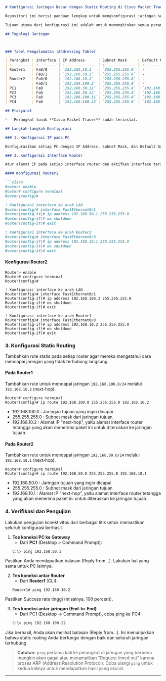 
```markdown
# Konfigurasi Jaringan Dasar dengan Static Routing di Cisco Packet Tracer

Repositori ini berisi panduan lengkap untuk mengkonfigurasi jaringan sederhana menggunakan Cisco Packet Tracer. Topologi ini terdiri dari dua jaringan lokal (LAN) yang dihubungkan oleh dua router menggunakan metode **Static Routing**.

Tujuan utama dari konfigurasi ini adalah untuk memungkinkan semua perangkat, terutama PC dari jaringan yang berbeda, agar dapat saling berkomunikasi.

## Topologi Jaringan



### Tabel Pengalamatan (Addressing Table)

| Perangkat | Interface | IP Address      | Subnet Mask     | Default Gateway |
| :-------- | :-------- | :-------------- | :-------------- | :-------------- |
| Router1   | Fa0/0     | `192.168.10.1`  | `255.255.255.0` | -               |
|           | Fa0/1     | `192.168.50.1`  | `255.255.255.0` | -               |
| Router2   | Fa0/0     | `192.168.10.2`  | `255.255.255.0` | -               |
|           | Fa0/1     | `192.168.100.2` | `255.255.255.0` | -               |
| PC1       | Fa0       | `192.168.50.11` | `255.255.255.0` | `192.168.50.1`  |
| PC2       | Fa0       | `192.168.50.22` | `255.255.255.0` | `192.168.50.1`  |
| PC3       | Fa0       | `192.168.100.11`| `255.255.255.0` | `192.168.100.2` |
| PC4       | Fa0       | `192.168.100.22`| `255.255.255.0` | `192.168.100.2` |

## Prasyarat

*   Perangkat lunak **Cisco Packet Tracer** sudah terinstal.

## Langkah-langkah Konfigurasi

### 1. Konfigurasi IP pada PC

Konfigurasikan setiap PC dengan IP Address, Subnet Mask, dan Default Gateway sesuai dengan tabel pengalamatan di atas. Default Gateway adalah alamat IP dari interface router yang terhubung ke jaringan lokal PC tersebut.

### 2. Konfigurasi Interface Router

Atur alamat IP pada setiap interface router dan aktifkan interface tersebut.

#### Konfigurasi Router1

```cisco
Router> enable
Router# configure terminal
Router(config)#

! Konfigurasi interface ke arah LAN
Router(config)# interface FastEthernet0/1
Router(config-if)# ip address 192.168.50.1 255.255.255.0
Router(config-if)# no shutdown
Router(config-if)# exit

! Konfigurasi interface ke arah Router2
Router(config)# interface FastEthernet0/0
Router(config-if)# ip address 192.168.10.1 255.255.255.0
Router(config-if)# no shutdown
Router(config-if)# exit

```

#### Konfigurasi Router2

```cisco
Router> enable
Router# configure terminal
Router(config)#

! Konfigurasi interface ke arah LAN
Router(config)# interface FastEthernet0/1
Router(config-if)# ip address 192.168.100.2 255.255.255.0
Router(config-if)# no shutdown
Router(config-if)# exit

! Konfigurasi interface ke arah Router1
Router(config)# interface FastEthernet0/0
Router(config-if)# ip address 192.168.10.2 255.255.255.0
Router(config-if)# no shutdown
Router(config-if)# exit

```

### 3. Konfigurasi Static Routing

Tambahkan rute statis pada setiap router agar mereka mengetahui cara mencapai jaringan yang tidak terhubung langsung.

#### Pada Router1
Tambahkan rute untuk mencapai jaringan `192.168.100.0/24` melalui `192.168.10.2` (next-hop).

```cisco
Router# configure terminal
Router(config)# ip route 192.168.100.0 255.255.255.0 192.168.10.2
```
- 192.168.100.0 : Jaringan tujuan yang ingin dicapai.
- 255.255.255.0 : Subnet mask dari jaringan tujuan.
- 192.168.10.2 : Alamat IP "next-hop", yaitu alamat interface router tetangga yang akan menerima paket ini untuk diteruskan ke jaringan tujuan.

#### Pada Router2
Tambahkan rute untuk mencapai jaringan `192.168.50.0/24` melalui `192.168.10.1` (next-hop).

```cisco
Router# configure terminal
Router(config)# ip route 192.168.50.0 255.255.255.0 192.168.10.1
```
- 192.168.50.0 : Jaringan tujuan yang ingin dicapai.
- 255.255.255.0 : Subnet mask dari jaringan tujuan.
- 192.168.10.1 : Alamat IP "next-hop", yaitu alamat interface router tetangga yang akan menerima paket ini untuk diteruskan ke jaringan tujuan.

### 4. Verifikasi dan Pengujian

Lakukan pengujian konektivitas dari berbagai titik untuk memastikan seluruh konfigurasi berhasil.

1.  **Tes koneksi PC ke Gateway**
    *   Dari **PC1** (Desktop > Command Prompt):
    ```bash
    C:\> ping 192.168.50.1
    ```
Pastikan Anda mendapatkan balasan (Reply from...). Lakukan hal yang sama untuk PC lainnya.

2.  **Tes koneksi antar Router**
    *   Dari **Router1** (CLI):
    ```cisco
    Router1# ping 192.168.10.2
    ```
Pastikan Success rate tinggi (misalnya, 100 percent).
  
3.  **Tes koneksi antar jaringan (End-to-End)**
    *   Dari PC1 (Desktop -> Command Prompt), coba ping ke PC4:
    ```bash
    C:\> ping 192.168.100.22
    ```
Jika berhasil, Anda akan melihat balasan (Reply from...). Ini menunjukkan bahwa static routing Anda berfungsi dengan baik dan seluruh jaringan terhubung.
    
> **Catatan:** `ping` pertama kali ke perangkat di jaringan yang berbeda mungkin akan gagal atau menampilkan "Request timed out" karena proses ARP (Address Resolution Protocol). Coba ulangi `ping` untuk kedua kalinya untuk mendapatkan hasil yang akurat.

---
```
